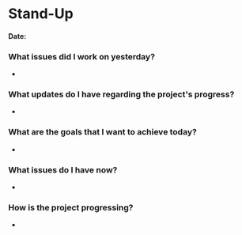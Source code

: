 # Stand-Up #
#### Date: 

### What issues did I work on yesterday?
-

### What updates do I have regarding the project's progress?
-

### What are the goals that I want to achieve today?
-

### What issues do I have now?
-

### How is the project progressing? 
-